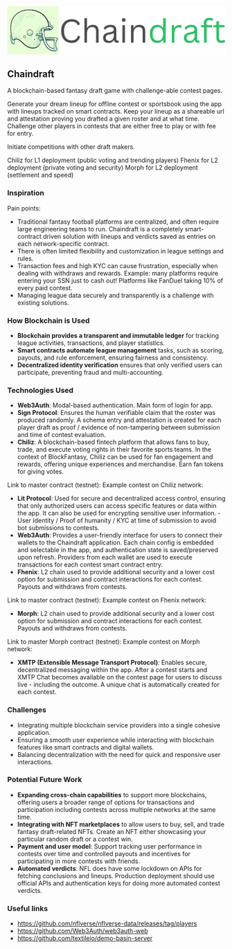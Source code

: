 <p align='center'>
  <img src="./public/logo.png" width=600 />
</p>

Chaindraft
---

A blockchain-based fantasy draft game with challenge-able contest pages.

Generate your dream lineup for offline contest or sportsbook using the app with lineups tracked on smart contracts. Keep your lineup as a shareable url and attestation proving you drafted a given roster and at what time. Challenge other players in contests that are either free to play or with fee for entry.

Initiate competitions with other draft makers.

Chiliz for L1 deployment (public voting and trending players)
Fhenix for L2 deployment (private voting and security)
Morph for L2 deployment (settlement and speed)

### Inspiration

Pain points:

- Traditional fantasy football platforms are centralized, and often require large engineering teams to run. Chaindraft is a completely smart-contract driven solution with lineups and verdicts saved as entries on each network-specific contract.
- There is often limited flexibility and customization in league settings and rules.
- Transaction fees and high KYC can cause frustration, especially when dealing with withdraws and rewards. Example: many platforms require entering your SSN just to cash out! Platforms like FanDuel taking 10% of every paid contest.
- Managing league data securely and transparently is a challenge with existing solutions.

### How Blockchain is Used

- **Blockchain provides a transparent and immutable ledger** for tracking league activities, transactions, and player statistics.
- **Smart contracts automate league management** tasks, such as scoring, payouts, and rule enforcement, ensuring fairness and consistency.
- **Decentralized identity verification** ensures that only verified users can participate, preventing fraud and multi-accounting.

### Technologies Used

- **Web3Auth**: Modal-based authentication. Main form of login for app.
- **Sign Protocol**: Ensures the human verifiable claim that the roster was produced randomly. A schema entry and attestation is created for each player draft as proof / evidence of non-tampering between submission and time of contest evaluation.
- **Chiliz**: A blockchain-based fintech platform that allows fans to buy, trade, and execute voting rights in their favorite sports teams. In the context of BlockFantasy, Chiliz can be used for fan engagement and rewards, offering unique experiences and merchandise. Earn fan tokens for giving votes.

Link to master contract (testnet):
Example contest on Chiliz network:

- **Lit Protocol**: Used for secure and decentralized access control, ensuring that only authorized users can access specific features or data within the app. It can also be used for encrypting sensitive user information. - User Identity / Proof of humanity / KYC at time of submission to avoid bot submissions to contests.
- **Web3Auth**: Provides a user-friendly interface for users to connect their wallets to the Chaindraft application. Each chain config is embedded and selectable in the app, and authentication state is saved/preserved upon refresh. Providers from each wallet are used to execute transactions for each contest smart contract entry.
- **Fhenix**: L2 chain used to provide additional security and a      lower cost option for submission and contract interactions for each contest. Payouts and withdraws from contests.

Link to master contract (testnet):
Example contest on Fhenix network:

- **Morph**: L2 chain used to provide additional security and a      lower cost option for submission and contract interactions for each contest. Payouts and withdraws from contests.

Link to master Morph contract (testnet):
Example contest on Morph network:

- **XMTP (Extensible Message Transport Protocol)**: Enables secure, decentralized messaging within the app. After a contest starts and XMTP Chat becomes available on the contest page for users to discuss live - including the outcome. A unique chat is automatically created for each contest.
<!-- - **Tableland/Basin**: Upload new images via s3 -->

### Challenges

- Integrating multiple blockchain service providers into a single cohesive application.
- Ensuring a smooth user experience while interacting with blockchain features like smart contracts and digital wallets.
- Balancing decentralization with the need for quick and responsive user interactions.

### Potential Future Work

- **Expanding cross-chain capabilities** to support more blockchains, offering users a broader range of options for transactions and participation including contests across multiple networks at the same time.
- **Integrating with NFT marketplaces** to allow users to buy, sell, and trade fantasy draft-related NFTs. Create an NFT either showcasing your particular random draft or a contest win.
- **Payment and user model**: Support tracking user performance in contests over time and controlled payouts and incentives for participating in more contests with friends.
- **Automated verdicts**: NFL does have some lockdown on APIs for fetching conclusions and lineups. Production deployment should use official APIs and authentication keys for doing more automated contest verdicts.


### Useful links
* https://github.com/nflverse/nflverse-data/releases/tag/players
* https://github.com/Web3Auth/web3auth-web
* https://github.com/textileio/demo-basin-server
